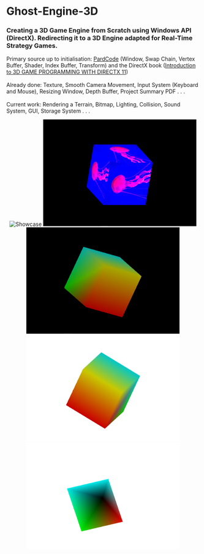 # Ghost-Engine-3D

### Creating a 3D Game Engine from Scratch using Windows API (DirectX). Redirecting it to a 3D Engine adapted for Real-Time Strategy Games.

Primary source up to initialisation: [PardCode](https://github.com/PardCode) (Window, Swap Chain, Vertex Buffer, Shader, Index Buffer, Transform) and the DirectX book ([Introduction to 3D GAME PROGRAMMING WITH DIRECTX 11](https://files.xray-engine.org/boox/3d_game_programming_with_DirectX11.pdf))
<br>
<br> 
Already done: Texture, Smooth Camera Movement, Input System (Keyboard and Mouse), Resizing Window, Depth Buffer, Project Summary PDF . . .
<br>
<br>
Current work: Rendering a Terrain, Bitmap, Lighting, Collision, Sound System, GUI, Storage System . . . 
<br>



<p align="center">
  <img src="/Media/Ghost_Engine_3D_Camera_System.gif" width="801" alt="Showcase">
  <img src="/Media/Cube_Texture.PNG" width="400" alt="Cube_Texture">
  <img src="/Media/Cube_1.PNG" width="400" alt="Cube_1">
  <img src="/Media/Cube_4.PNG" width="400" alt="Cube_4">
  <img src="/Media/Pyramid_2.PNG" width="400" alt="Pyramid2">
</p>
